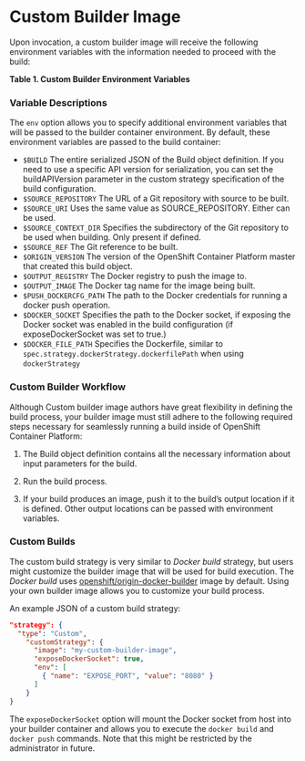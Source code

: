 # Custom Builder Image

Upon invocation, a custom builder image will receive the following environment variables with the information needed to proceed with the build:

**Table 1. Custom Builder Environment Variables**

### Variable Descriptions

The `env` option allows you to specify additional environment variables that will
be passed to the builder container environment. By default, these environment
variables are passed to the build container:

* `$BUILD`                The entire serialized JSON of the Build object definition. If you need to use a specific API version for serialization, you can set the buildAPIVersion parameter in the custom strategy specification of the build configuration.
* `$SOURCE_REPOSITORY`    The URL of a Git repository with source to be built.
* `$SOURCE_URI`           Uses the same value as SOURCE_REPOSITORY. Either can be used.
* `$SOURCE_CONTEXT_DIR`   Specifies the subdirectory of the Git repository to be used when building. Only present if defined.
* `$SOURCE_REF`           The Git reference to be built.
* `$ORIGIN_VERSION`       The version of the OpenShift Container Platform master that created this build object.
* `$OUTPUT_REGISTRY`      The Docker registry to push the image to.
* `$OUTPUT_IMAGE`         The Docker tag name for the image being built.
* `$PUSH_DOCKERCFG_PATH`  The path to the Docker credentials for running a docker push operation.
* `$DOCKER_SOCKET`        Specifies the path to the Docker socket, if exposing the Docker socket was enabled in the build configuration (if exposeDockerSocket was set to true.)
* `$DOCKER_FILE_PATH`     Specifies the Dockerfile, similar to `spec.strategy.dockerStrategy.dockerfilePath` when using `dockerStrategy`


### Custom Builder Workflow


Although Custom builder image authors have great flexibility in defining the build process, your builder image must still adhere to the following required steps necessary for seamlessly running a build inside of OpenShift Container Platform:

1.    The Build object definition contains all the necessary information about input parameters for the build.

2.    Run the build process.

3.    If your build produces an image, push it to the build’s output location if it is defined. Other output locations can be passed with environment variables.


### Custom Builds

The custom build strategy is very similar to *Docker build* strategy, but users might customize the builder image that will be used for build execution. The *Docker build* uses [openshift/origin-docker-builder](https://hub.docker.com/r/openshift/origin-docker-builder/) image by default. Using your own builder image allows you to customize your build process.

An example JSON of a custom build strategy:

```json
"strategy": {
  "type": "Custom",
    "customStrategy": {
      "image": "my-custom-builder-image",
      "exposeDockerSocket": true,
      "env": [
        { "name": "EXPOSE_PORT", "value": "8080" }
      ]
    }
}
```

The `exposeDockerSocket` option will mount the Docker socket from host into your
builder container and allows you to execute the `docker build` and `docker push` commands.
Note that this might be restricted by the administrator in future.


